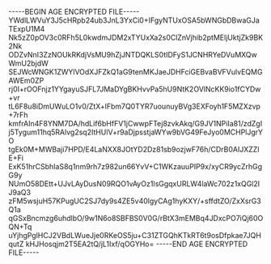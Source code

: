 -----BEGIN AGE ENCRYPTED FILE-----
YWdlLWVuY3J5cHRpb24ub3JnL3YxCi0+IFgyNTUxOSA5bWNGbDBwaGJaTExpU1M4
Nk5zZ0pOV3c0RFh5L0kwdmJDM2xTYUxXa2s0ClZnVjhib2ptMEljUktjZk9BK2Nk
ODZvNnI3ZzNOUkRKdjVsMU9hZjJNTDQKLS0tIDFyS1JCNHRYeDVuMXQwWmU2bjdW
SEJWcWNGK1ZWYlVOdXJFZkQ1aG9tenMKJaeJDHFciGEBvaBVFVulvEQMGAWEm0ZP
rj0I+rOOFnjz1YYgayuSJFL7JMaDYgBKHvvPa5hU9NtK2OVlNcKK9io1fCYDw+vr
tL6F8u8iDmUWuLO1v0/ZtX+lFbm7Q0TYR7uounuyBVg3EXFoyh1F5MZXzvp+7rFh
kmfrAIn4F8YNM7DA/hdLif6bHfFV1jCwwpFTej8zvkAkq/G9JV1NPiIa81/zdZgI
j5Tygum11hq5RAlvg2sq2ItHUlV+r9aDjpsstjaWYw9bVG49FeJyo0MCHPlJgrYO
tgEk0M+MWBaji7HPD/E4LaNXX8JOtYD2Dz81sb9ozjwF76h/CDrB0AIJXZZlE+Fi
ExK51hrCSbhIaS8q1nm9rh7z982un66YvV+C1WKzauuPIP9x/xyCR9ycZrhGgG9y
NUmO58DEtt+UJvLAyDusN09RQO1vAyOz1IsGgqxURLW4laWc702z1xQGl2IJ9aQ3
zFM5wsjuH57KPugUC2SJ7dy9s4ZE5v40lgyCAg1hyKXY/+sffdtZO/ZxXsrG3Q1a
qGSxBncmzg6uhdlbO/9w1N6o8SBFBS0V0G/rBtX3mEMBq4JDxcPO7iQj60OQN+Tq
uYjhgPglHCJ2VBdLWueJje0RKeOS5ju+C31ZTGQhKTkRT6t9osDfpkae7JQHqutZ
kHJHosqjm2T5EA2tQ/jL1Ixf/qOGYHo=
-----END AGE ENCRYPTED FILE-----
